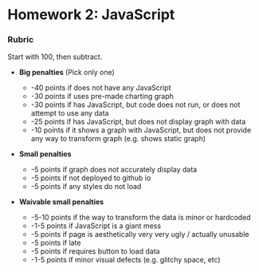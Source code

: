# Homework 2: JavaScript

### Rubric

Start with 100, then subtract.

* **Big penalties** (Pick only one)
    * -40 points if does not have any JavaScript
    * -30 points if uses pre-made charting graph
    * -30 points if has JavaScript, but code does not run, or does not
      attempt to use any data
    * -25 points if has JavaScript, but does not display graph with data
    * -10 points if it shows a graph with JavaScript, but does not provide
      any way to transform graph (e.g. shows static graph)

* **Small penalties**
    * -5 points if graph does not accurately display data
    * -5 points if not deployed to github io
    * -5 points if any styles do not load

* **Waivable small penalties**
    * -5-10 points if the way to transform the data is minor or hardcoded
    * -1-5 points if JavaScript is a giant mess
    * -5 points if page is aesthetically very very ugly / actually unusable
    * -5 points if late
    * -5 points if requires button to load data
    * -1-5 points if minor visual defects (e.g. glitchy space, etc)
